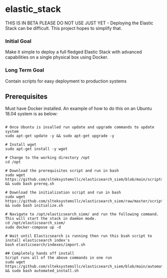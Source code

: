 # elastic_stack

THIS IS IN BETA PLEASE DO NOT USE JUST YET - Deploying the Elastic Stack can be difficult. This project hopes to simplify that.

### Initial Goal

Make it simple to deploy a full fledged Elastic Stack with advanced capabilities on a single physical box using Docker.

### Long Term Goal

Contain scripts for easy deployment to production systems

## Prerequisites
Must have Docker installed. An example of how to do this on an Ubuntu 18.04 system is as below:

```#Assumes you have downloaded and installed Ubuntu 18.04 minimum to start. Follow the rest of the steps below to configure and get up and running

# Once Ubuntu is insalled run update and upgrade commands to update system
sudo apt-get update -y && sudo apt-get upgrade -y

# Install wget
sudo apt-get install -y wget

# Change to the working directory /opt
cd /opt

# Download the prerequisites script and run in bash
sudo wget https://github.com/slteksystemsllc/elasticsearch_siem/blob/main/scripts/prereq.sh && sudo bash prereq.sh

# Download the initialization script and run in bash
sudo wget https://github.com/slteksystemsllc/elasticsearch_siem/raw/master/scripts/initialize.sh && sudo bash initialize.sh

# Navigate to /opt/elasticsearch_siem/ and run the following command.  This will start the stack in daemon mode.
cd /opt/elasticsearch_siem/
sudo docker-compose up -d

# Wait until Elasticsearch is running then run this bsah script to install elasticsearch index's
bash elasticsearch/indexes/import.sh

## Completely hands off install
Script runs all of the above commands in one run
sudo wget https://github.com/slteksystemsllc/elasticsearch_siem/blob/main/automated_install.sh && sudo bash automated_install.sh
```
